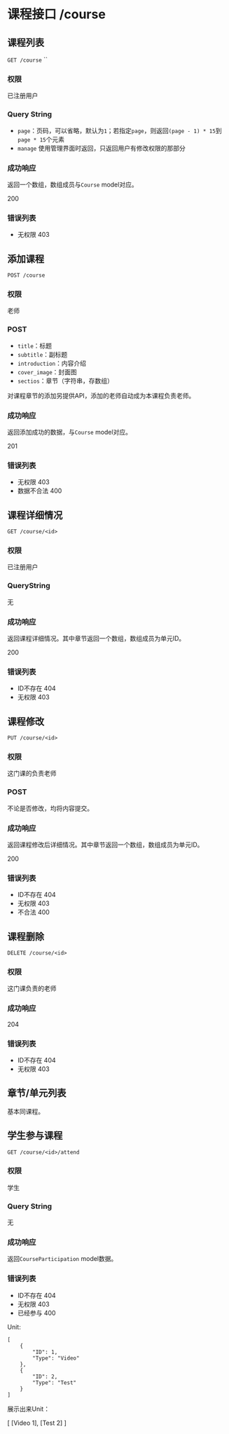 # 课程接口 /course

## 课程列表

`GET /course`
``
### 权限

已注册用户

### Query String

- `page`：页码，可以省略，默认为`1`；若指定`page`，则返回`(page - 1) * 15`到`page * 15`个元素
- `manage` 使用管理界面时返回，只返回用户有修改权限的那部分

### 成功响应

返回一个数组，数组成员与`Course` model对应。

200

### 错误列表

- 无权限 403

## 添加课程

`POST /course`

### 权限

老师

### POST

- `title`：标题
- `subtitle`：副标题
- `introduction`：内容介绍
- `cover_image`：封面图
- `sectios`：章节（字符串，存数组）

对课程章节的添加另提供API，添加的老师自动成为本课程负责老师。

### 成功响应

返回添加成功的数据，与`Course` model对应。

201

### 错误列表

- 无权限 403
- 数据不合法 400

## 课程详细情况

`GET /course/<id>`

### 权限

已注册用户

### QueryString

无

### 成功响应

返回课程详细情况。其中章节返回一个数组，数组成员为单元ID。

200

### 错误列表

- ID不存在 404
- 无权限 403

## 课程修改

`PUT /course/<id>`

### 权限

这门课的负责老师

### POST

不论是否修改，均将内容提交。

### 成功响应

返回课程修改后详细情况。其中章节返回一个数组，数组成员为单元ID。

200

### 错误列表

- ID不存在 404
- 无权限 403
- 不合法 400

## 课程删除

`DELETE /course/<id>`

### 权限

这门课负责的老师

### 成功响应

204

### 错误列表

- ID不存在 404
- 无权限 403

## 章节/单元列表

基本同课程。

## 学生参与课程

`GET /course/<id>/attend`

### 权限

学生

### Query String

无

### 成功响应

返回`CourseParticipation` model数据。

### 错误列表

- ID不存在 404
- 无权限 403
- 已经参与 400



Unit:

```Js
[
    {
        "ID": 1,
        "Type": "Video"
    },
    {
        "ID": 2,
        "Type": "Test"
    }
]
```



展示出来Unit：

[ [Video 1], [Test 2] ]